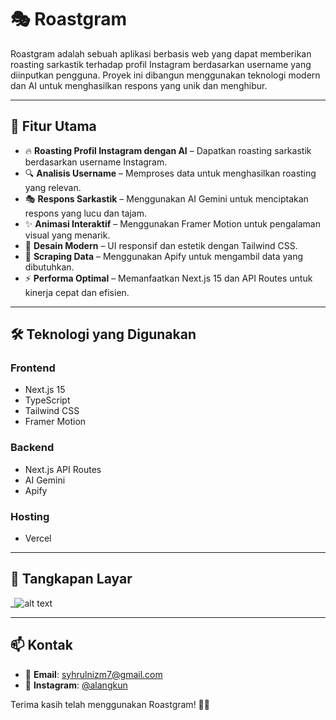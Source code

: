 # 🎭 Roastgram

Roastgram adalah sebuah aplikasi berbasis web yang dapat memberikan roasting sarkastik terhadap profil Instagram berdasarkan username yang diinputkan pengguna. Proyek ini dibangun menggunakan teknologi modern dan AI untuk menghasilkan respons yang unik dan menghibur.

---

## 🚀 Fitur Utama

- 🔥 **Roasting Profil Instagram dengan AI** – Dapatkan roasting sarkastik berdasarkan username Instagram.
- 🔍 **Analisis Username** – Memproses data untuk menghasilkan roasting yang relevan.
- 🎭 **Respons Sarkastik** – Menggunakan AI Gemini untuk menciptakan respons yang lucu dan tajam.
- ✨ **Animasi Interaktif** – Menggunakan Framer Motion untuk pengalaman visual yang menarik.
- 🎨 **Desain Modern** – UI responsif dan estetik dengan Tailwind CSS.
- 🔗 **Scraping Data** – Menggunakan Apify untuk mengambil data yang dibutuhkan.
- ⚡ **Performa Optimal** – Memanfaatkan Next.js 15 dan API Routes untuk kinerja cepat dan efisien.

---

## 🛠️ Teknologi yang Digunakan

### **Frontend**

- Next.js 15
- TypeScript
- Tailwind CSS
- Framer Motion

### **Backend**

- Next.js API Routes
- AI Gemini
- Apify

### **Hosting**

- Vercel

---

## 📸 Tangkapan Layar

\_![alt text](screencapture-roastgram-vercel-app-2025-03-18-06_30_47.png)

---

## 📫 Kontak

- 📧 **Email**: syhrulnizm7@gmail.com
- 📸 **Instagram**: [@alangkun](https://instagram.com/alangkun)

Terima kasih telah menggunakan Roastgram! 🚀🔥
